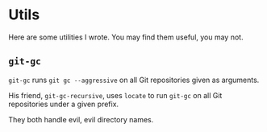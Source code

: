 # Utils
Here are some utilities I wrote.
You may find them useful, you may not.

## `git-gc`
`git-gc` runs `git gc --aggressive` on all Git repositories given as arguments.

His friend, `git-gc-recursive`, uses `locate` to run `git-gc` on all Git repositories under a given prefix.

They both handle evil, evil directory names.
